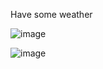 Have some weather

![image](https://user-images.githubusercontent.com/26660036/76881663-b7d60280-6836-11ea-87ed-abdc8773ec9b.png)

![image](https://user-images.githubusercontent.com/26660036/76881762-dc31df00-6836-11ea-8745-c736a4280140.png)
